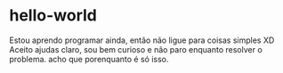 # hello-world
Estou aprendo programar ainda, então não ligue para coisas simples XD
Aceito ajudas claro, sou bem  curioso e não paro enquanto resolver o problema. acho que  porenquanto é só isso.
